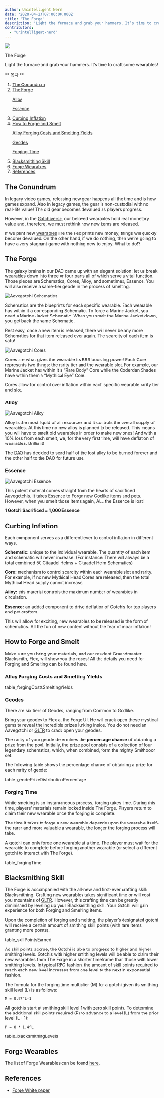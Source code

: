 ```yaml
---
author: Unintelligent Nerd
date: '2020-04-23T07:00:00.000Z'
title: 'The Forge'
description: 'Light the furnace and grab your hammers. It’s time to craft some wearables!'
contributors:
  - "unintelligent-nerd"
---
```


<div class="headerImageContainer">
<img class="headerImage" src="/forge/forge.png">
<p class="headerImageText">The Forge</p>
</div>

Light the furnace and grab your hammers. It’s time to craft some wearables!

<div class="contentsBox">

** 목차 **

<ol>
<li><a href=#the-conundrum>The Conundrum</a></li>
<li><a href=#the-forge>The Forge</a></li>
<p><a href=#alloy>Alloy</a></p>
<p><a href=#essence>Essence</a></p>
<li><a href=#curbing-inflation>Curbing Inflation</a></li>
<li><a href=#how-to-forge-and-smelt>How to Forge and Smelt</a></li>
<p><a href=#alloy-forging-costs-and-smelting-yields>Alloy Forging Costs and Smelting Yields</a></p>
<p><a href=#geodes>Geodes</a></p>
<p><a href=#forging-time>Forging Time</a></p>
<li><a href=#blacksmithing-skill>Blacksmithing Skill</a></li>
<li><a href=#forge-wearables>Forge Wearables</a></li>
<li><a href=#references>References</a></li>
</ol>

</div>

## The Conundrum

In legacy video games, releasing new gear happens all the time and is how games expand. Also in legacy games, the gear is non-custodial with no real-life value! The old gear becomes devalued as players progress.

However, in the [Gotchiverse](/gotchiverse), our beloved wearables hold real monetary value and, therefore, we must rethink how new items are released.

If we print new [wearables](/wearables) like the Fed prints new money, things will quickly become devalued. On the other hand, if we do nothing, then we’re going to have a very stagnant game with nothing new to enjoy. What to do!?

## The Forge

The galaxy brains in our DAO came up with an elegant solution: let us break wearables down into three or four parts all of which serve a vital function. Those pieces are Schematics, Cores, Alloy, and sometimes, Essence. You will also receive a same-tier geode in the process of smelting.

<img class="bodyImage" src="/forge/schematics.png" alt="Aavegotchi Schematics" />

Schematics are the blueprints for each specific wearable. Each wearable has within it a corresponding Schematic. To forge a Marine Jacket, you need a Marine Jacket Schematic. When you smelt the Marine Jacket down, you get back the same Schematic.

Rest easy, once a new item is released, there will never be any more Schematics for that item released ever again. The scarcity of each item is safu!

<img class="bodyImage" src="/forge/cores.png" alt="Aavegotchi Cores" />

Cores are what gives the wearable its BRS boosting power! Each Core represents two things: the rarity tier and the wearable slot. For example, our Marine Jacket has within it a “Rare Body” Core while the Coderdan Shades have within them a “Mythical Eye” Core.

Cores allow for control over inflation within each specific wearable rarity tier and slot.

### Alloy

<img src="/forge/alloy.png" alt="Aavegotchi Alloy" />

Alloy is the most liquid of all resources and it controls the overall supply of wearables. At this time no new alloy is planned to be released. This means you will have to smelt old wearables in order to make new ones! And with a 10% loss from each smelt, we, for the very first time, will have deflation of wearables. Brilliant!

The [DAO](/dao) has decided to send half of the lost alloy to be burned forever and the other half to the DAO for future use.

### Essence

<img src="/forge/essence.png" alt="Aavegotchi Essence" />

This potent material comes straight from the hearts of sacrificed Aavegotchis. It takes Essence to Forge new Godlike items and pets. However, when you smelt those items again, ALL the Essence is lost!

**1 Gotchi Sacrificed = 1,000 Essence**

## Curbing Inflation

Each component serves as a different lever to control inflation in different ways.

**Schematic:** unique to the individual wearable. The quantity of each item and schematic will never increase. (For instance: There will always be a total combined 50 Citaadel Helms + Citaadel Helm Schematics)

**Core:** mechanism to control scarcity within each wearable slot and rarity. For example, if no new Mythical Head Cores are released, then the total Mythical Head supply cannot increase.

**Alloy:** this material controls the maximum number of wearables in circulation.

**Essence:** an added component to drive deflation of Gotchis for top players and pet crafters.

This will allow for exciting, new wearables to be released in the form of schematics. All the fun of new content without the fear of moar inflation!

## How to Forge and Smelt

Make sure you bring your materials, and our resident Graandmaster Blacksmith, Flex, will show you the ropes! All the details you need for Forging and Smelting can be found here.

### Alloy Forging Costs and Smelting Yields

table_forgingCostsSmeltingYields

### Geodes

There are six tiers of Geodes, ranging from Common to Godlike.

Bring your geodes to Flex at the Forge UI. He will crack open these mystical gems to reveal the incredible prizes lurking inside. You do not need an Aavegotchi or [GLTR](/gotchus-alchemica-exchange#gltr-token) to crack open your geodes.

The rarity of your geode determines the **percentage chance** of obtaining a prize from the pool. Initially, the [prize pool](https://blog.aavegotchi.com/aavegotchi-forge-unleashes-the-mystical-power-of-geodes/) consists of a collection of four legendary schematics, which, when combined, form the mighty Smithooor set.

The following table shows the percentage chance of obtaining a prize for each rarity of geode:

table_geodePrizeDistributionPercentage

### Forging Time

While smelting is an instantaneous process, forging takes time. During this time, players’ materials remain locked inside The Forge. Players return to claim their new wearable once the forging is complete.

The time it takes to forge a new wearable depends upon the wearable itself- the rarer and more valuable a wearable, the longer the forging process will take.

A gotchi can only forge one wearable at a time. The player must wait for the wearable to complete before forging another wearable (or select a different gotchi to interact with The Forge).

table_forgingTime

## Blacksmithing Skill

The Forge is accompanied with the all-new and first-ever crafting skill: Blacksmithing. Crafting new wearables takes significant time or will cost you mountains of [GLTR](/gotchus-alchemica-exchange#gltr-token). However, this crafting time can be greatly diminished by leveling up your Blacksmithing skill. Your Gotchi will gain experience for both Forging and Smelting items.

Upon the completion of forging and smelting, the player’s designated gotchi will receive a certain amount of smithing skill points (with rare items granting more points).

table_skillPointsEarned

As skill points accrue, the Gotchi is able to progress to higher and higher smithing levels. Gotchis with higher smithing levels will be able to claim their new wearables from The Forge in a shorter timeframe than those with lower smithing levels. In typical RPG fashion, the amount of skill points required to reach each new level increases from one level to the next in exponential fashion.

The formula for the forging time multiplier (M) for a gotchi given its smithing skill level (L) is as follows:

```
M = 0.97^L-1
```

All gotchis start at smithing skill level 1 with zero skill points. To determine the additional skill points required (P) to advance to a level (L) from the prior level (L - 1):

```
P = 8 * 1.4^L
```

table_blacksmithingLevels

## Forge Wearables

The list of Forge Wearables can be found [here](/wearables#forge-wearables).

## References

* [Forge White paper](https://docs.google.com/document/d/1RvlJmCRudFnso45oPU0veBqo-OLwwZiMJDaNBjRhf54)